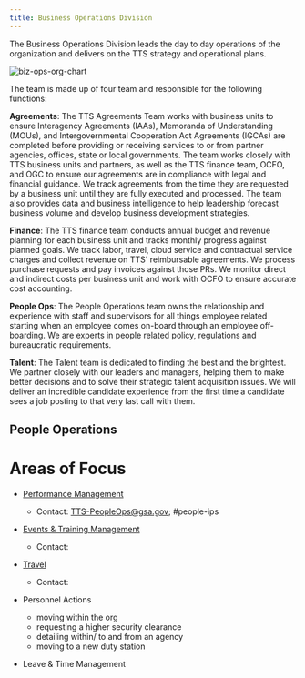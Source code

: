 ```yaml
---
title: Business Operations Division
---
```


The Business Operations Division leads the day to day operations of the organization and delivers on the TTS strategy and 
operational plans.

![biz-ops-org-chart]()

The team is made up of four team and responsible for the following functions:

**Agreements**: The TTS Agreements Team works with business units to ensure Interagency Agreements (IAAs), Memoranda of
Understanding (MOUs), and Intergovernmental Cooperation Act Agreements (IGCAs) are completed before providing or receiving
services to or from partner agencies, offices, state or local governments. The team works closely with TTS business units and
partners,  as well as the TTS finance team, OCFO, and OGC to ensure our agreements are in compliance with legal and financial
guidance. We track agreements from the time they are requested by a business unit until they are fully executed and processed. The team also provides data and business intelligence to help leadership forecast business volume and develop business development strategies. 

**Finance**: The TTS finance team conducts annual budget and revenue planning for each business unit and tracks monthly progress against planned goals. We track labor, travel, cloud service and contractual service charges and collect revenue on TTS' reimbursable agreements. We process purchase requests and pay invoices against those PRs. We monitor direct and indirect costs per business unit and work with OCFO to ensure accurate cost accounting.

**People Ops**:  The People Operations team owns the relationship and experience with staff and supervisors for all things
employee related starting when an employee comes on-board through an employee off-boarding. We are experts in  people related
policy, regulations and bureaucratic requirements. 

**Talent**: The Talent team is dedicated to finding the best and the brightest.  We partner closely with our leaders and
managers, helping them to make better decisions and to solve their strategic talent acquisition issues. We will deliver an
incredible candidate experience from the first time a candidate sees a job posting to that very last call with them. 


## People Operations 

# Areas of Focus

* [Performance Management](https://handbook.18f.gov/performance-management/)
  * Contact: TTS-PeopleOps@gsa.gov; #people-ips

* [Events & Training Management](https://handbook.18f.gov/conferences-events-training/)
  * Contact: 
  
* [Travel](https://handbook.18f.gov/travel-guide-table-of-contents/)
  * Contact: 

* Personnel Actions
  * moving within the org
  * requesting a higher security clearance
  * detailing within/ to and from an agency
  * moving to a new duty station
  
* Leave & Time Management
 

